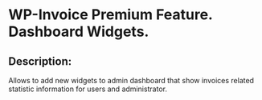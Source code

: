 WP-Invoice Premium Feature. Dashboard Widgets.
=========

Description:
-----------
Allows to add new widgets to admin dashboard that show invoices related statistic information for users and administrator.